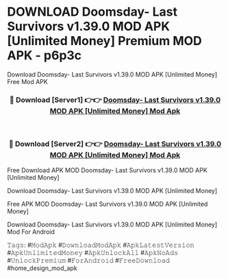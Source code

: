 # DOWNLOAD Doomsday- Last Survivors v1.39.0 MOD APK [Unlimited Money] Premium MOD APK - p6p3c
Download Doomsday- Last Survivors v1.39.0 MOD APK [Unlimited Money] Free Mod APK

<div align="center">
<h3>🔴 Download [Server1] 👉👉 <a href="https://apk-comot.site?title=Doomsday-_Last_Survivors_v1.39.0_MOD_APK_[Unlimited_Money]">Doomsday- Last Survivors v1.39.0 MOD APK [Unlimited Money] Mod Apk</a></h3><br>

<h3>🔴 Download [Server2] 👉👉 <a href="https://apk-comot.site?title=Doomsday-_Last_Survivors_v1.39.0_MOD_APK_[Unlimited_Money]">Doomsday- Last Survivors v1.39.0 MOD APK [Unlimited Money] Mod Apk</a></h3>
</div>


Free Download APK MOD Doomsday- Last Survivors v1.39.0 MOD APK [Unlimited Money]

Download Doomsday- Last Survivors v1.39.0 MOD APK [Unlimited Money] 

Free APK MOD Doomsday- Last Survivors v1.39.0 MOD APK [Unlimited Money] 

Download Doomsday- Last Survivors v1.39.0 MOD APK [Unlimited Money] Mod For Android

𝚃𝚊𝚐𝚜: #𝙼𝚘𝚍𝙰𝚙𝚔 #𝙳𝚘𝚠𝚗𝚕𝚘𝚊𝚍𝙼𝚘𝚍𝙰𝚙𝚔 #𝙰𝚙𝚔𝙻𝚊𝚝𝚎𝚜𝚝𝚅𝚎𝚛𝚜𝚒𝚘𝚗 #𝙰𝚙𝚔𝚄𝚗𝚕𝚒𝚖𝚒𝚝𝚎𝚍𝙼𝚘𝚗𝚎𝚢 #𝙰𝚙𝚔𝚄𝚗𝚕𝚘𝚌𝚔𝙰𝚕𝚕 #𝙰𝚙𝚔𝙽𝚘𝙰𝚍𝚜 #𝚄𝚗𝚕𝚘𝚌𝚔𝙿𝚛𝚎𝚖𝚒𝚞𝚖 #𝙵𝚘𝚛𝙰𝚗𝚍𝚛𝚘𝚒𝚍 #𝙵𝚛𝚎𝚎𝙳𝚘𝚠𝚗𝚕𝚘𝚊𝚍 #home_design_mod_apk